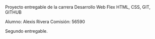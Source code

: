 Proyecto entregable de la carrera Desarrollo Web Flex
HTML, CSS, GIT, GITHUB

Alumno: Alexis Rivera
Comisión: 56590

Segundo entregable.
